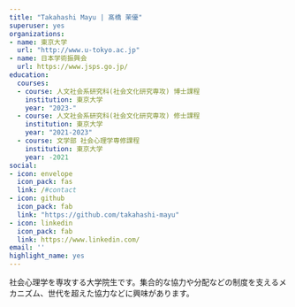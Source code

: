 ```yaml
---
title: "Takahashi Mayu | 髙橋 茉優"
superuser: yes
organizations:
- name: 東京大学
  url: "http://www.u-tokyo.ac.jp"
- name: 日本学術振興会
  url: https://www.jsps.go.jp/
education:
  courses:
  - course: 人文社会系研究科(社会文化研究専攻) 博士課程
    institution: 東京大学
    year: "2023-"
  - course: 人文社会系研究科(社会文化研究専攻) 修士課程
    institution: 東京大学
    year: "2021-2023"
  - course: 文学部 社会心理学専修課程
    institution: 東京大学
    year: -2021
social:
- icon: envelope
  icon_pack: fas
  link: /#contact
- icon: github
  icon_pack: fab
  link: "https://github.com/takahashi-mayu"
- icon: linkedin
  icon_pack: fab
  link: https://www.linkedin.com/
email: ''
highlight_name: yes
---
```


社会心理学を専攻する大学院生です。集合的な協力や分配などの制度を支えるメカニズム、世代を超えた協力などに興味があります。
